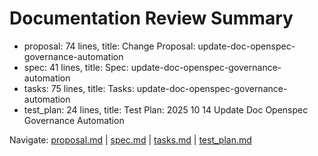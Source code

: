 # Documentation Review Summary

- proposal: 74 lines, title: Change Proposal: update-doc-openspec-governance-automation
- spec: 41 lines, title: Spec: update-doc-openspec-governance-automation
- tasks: 75 lines, title: Tasks: update-doc-openspec-governance-automation
- test_plan: 24 lines, title: Test Plan: 2025 10 14 Update Doc Openspec Governance Automation

Navigate: [proposal.md](./proposal.md) | [spec.md](./spec.md) | [tasks.md](./tasks.md) | [test_plan.md](./test_plan.md)
